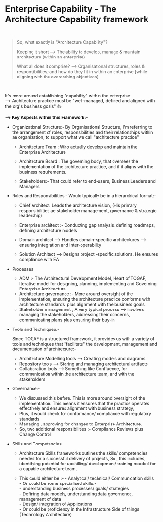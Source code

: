 # Enterprise Capability - The Architecture Capability framework

</br>

> So, what exactly is "Architecture Capability"?
>
> Keeping it short --> The ability to develop, manage & maintain architecture (within an enterprise)
>
> What all does it comprise? -->  Organisational structures, roles & responsibilities; and how do they fit in within an enterprise [while aligning with the overarching objectives]

</br>

It's more around establishing "capability" within the enterprise.          
--> Architecture practice must be  "well-managed, defined and aligned with the org's business goals" 👍


**--> Key Aspects within this Framework:-**

- Organizational Structure:- By Organisational Structure, I'm referring to the arrangement of roles, responsibilities and their relationships within an organization, to support what we call "architecture practice"

   - Architecture Team : Who actually develop and maintain the Enterprise Architecture
     
   - Architecture Board : The governing body, that oversees the implementation of the architecture practice, and if it aligns with the business requirements.
     
   - Stakeholders:- That could refer to end-users, Business Leaders and Managers

- Roles and Responsibilities:- Would typically be in a hierarchical format:-

   - Chief Architect: Leads the architecture vision, (His primary responsibilities ae stakeholder management, governance & strategic leadership)

   - Enterprise architect :- Conducting gap analysis, defining roadmaps, defining architecture models
     
   - Domain architect --> Handles domain-specific architectures --> ensuring integration and inter-operability

   - Solution Architect --> Designs project -specific solutions. He ensures compliance with EA

- Processes
  - ADM :- The Architectural Development Model, Heart of TOGAF, Iterative model for designing, planning, implementing and Governing Enterprise Architecture
  - Architecture governance :- More around oversight of the implementation, ensuring the architecture practice conforms with architecture standards,  plus alignment with the business goals 
  - Stakeholder management , A very typical process --> involves managing the stakeholders, addressing their concerns, communicating plans plus ensuring their buy-in

- Tools and Techniques:-

  Since TOGAF is a structured framework, it provides us with a variety of tools and techniques that "facilitate" the development, management and documentation of architecture:-
     - Architecture Modelling tools --> Creating models and diagrams
     - Repository tools --> Storing and managing architectural artifacts
     - Collaboration tools --> Something like Confluence, for communication within the architecture team, and with the stakeholders

       
- Governance:-
    - We discussed this before. This is more around oversight of the implementation. This means it ensures that the practice operates effectively and ensures alignment with business strategy,
    - Plus, it would check for conformance/ compliance with regulatory standards
    - Managing , approving for changes to Enterprise Architecture.
    - So, two additional responsibilities :- Compliance Reviews plus Change Control
  
- Skills and Competencies

  - Architecture Skills frameworks outlines the skills/ competencies needed for a successful delivery of projects, So , this includes, identifying potential for upskilling/ development/ training  needed for a capable architecture team,    

  - This could either be :-
        - Analytical/ technical/ Communication skills               
        - Or could be some specialised skills:-            
              - understanding business processes/ goals/ strategies            
              - Defining data models, understanding data governence, management of data         
              - Design/ Integration of Applications            
              - Or could be proficiency in the Infrastructure Side of things (Technology Architecture)         
   
